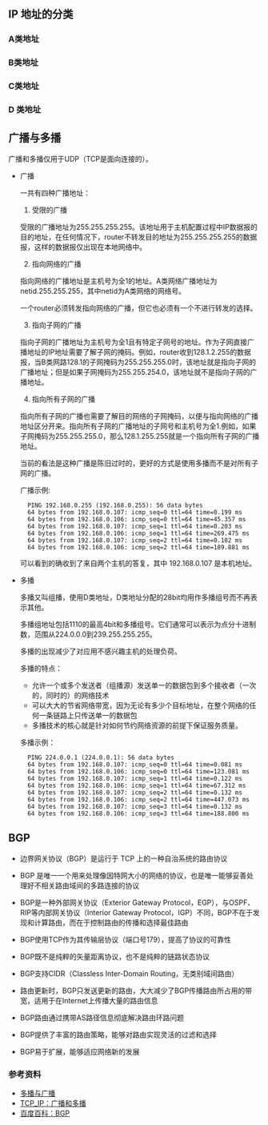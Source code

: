 ## IP 地址的分类

### A类地址

### B类地址

### C类地址

### D 类地址

## 广播与多播

广播和多播仅用于UDP（TCP是面向连接的）。

* 广播

    一共有四种广播地址：
  
    1. 受限的广播
   
     受限的广播地址为255.255.255.255。该地址用于主机配置过程中IP数据报的目的地址，在任何情况下，router不转发目的地址为255.255.255.255的数据报，这样的数据报仅出现在本地网络中。
     
    2. 指向网络的广播
   
     指向网络的广播地址是主机号为全1的地址。A类网络广播地址为netid.255.255.255，其中netid为A类网络的网络号。
    
     一个router必须转发指向网络的广播，但它也必须有一个不进行转发的选择。
    
    3. 指向子网的广播
  
     指向子网的广播地址为主机号为全1且有特定子网号的地址。作为子网直接广播地址的IP地址需要了解子网的掩码。例如，router收到128.1.2.255的数据报，当B类网路128.1的子网掩码为255.255.255.0时，该地址就是指向子网的广播地址；但是如果子网掩码为255.255.254.0，该地址就不是指向子网的广播地址。
    
    4. 指向所有子网的广播
    
     指向所有子网的广播也需要了解目的网络的子网掩码，以便与指向网络的广播地址区分开来。指向所有子网的广播地址的子网号和主机号为全1.例如，如果子网掩码为255.255.255.0，那么128.1.255.255就是一个指向所有子网的广播地址。
    
     当前的看法是这种广播是陈旧过时的，更好的方式是使用多播而不是对所有子网的广播。
  
    广播示例:
  
        PING 192.168.0.255 (192.168.0.255): 56 data bytes
        64 bytes from 192.168.0.107: icmp_seq=0 ttl=64 time=0.199 ms
        64 bytes from 192.168.0.106: icmp_seq=0 ttl=64 time=45.357 ms 
        64 bytes from 192.168.0.107: icmp_seq=1 ttl=64 time=0.203 ms
        64 bytes from 192.168.0.106: icmp_seq=1 ttl=64 time=269.475 ms  
        64 bytes from 192.168.0.107: icmp_seq=2 ttl=64 time=0.102 ms
        64 bytes from 192.168.0.106: icmp_seq=2 ttl=64 time=189.881 ms
       
  可以看到的确收到了来自两个主机的答复，其中 192.168.0.107 是本机地址。

* 多播

    多播又叫组播，使用D类地址，D类地址分配的28bit均用作多播组号而不再表示其他。
    
    多播组地址包括1110的最高4bit和多播组号。它们通常可以表示为点分十进制数，范围从224.0.0.0到239.255.255.255。
    
    多播的出现减少了对应用不感兴趣主机的处理负荷。
    
    多播的特点：
    
    * 允许一个或多个发送者（组播源）发送单一的数据包到多个接收者（一次的，同时的）的网络技术
    * 可以大大的节省网络带宽，因为无论有多少个目标地址，在整个网络的任何一条链路上只传送单一的数据包 
    * 多播技术的核心就是针对如何节约网络资源的前提下保证服务质量。 
    
    
    多播示例：
    
        PING 224.0.0.1 (224.0.0.1): 56 data bytes
        64 bytes from 192.168.0.107: icmp_seq=0 ttl=64 time=0.081 ms
        64 bytes from 192.168.0.106: icmp_seq=0 ttl=64 time=123.081 ms
        64 bytes from 192.168.0.107: icmp_seq=1 ttl=64 time=0.122 ms
        64 bytes from 192.168.0.106: icmp_seq=1 ttl=64 time=67.312 ms
        64 bytes from 192.168.0.107: icmp_seq=2 ttl=64 time=0.132 ms
        64 bytes from 192.168.0.106: icmp_seq=2 ttl=64 time=447.073 ms
        64 bytes from 192.168.0.107: icmp_seq=3 ttl=64 time=0.132 ms
        64 bytes from 192.168.0.106: icmp_seq=3 ttl=64 time=188.800 ms
        
        
## BGP

* 边界网关协议（BGP）是运行于 TCP 上的一种自治系统的路由协议

* BGP 是唯一一个用来处理像因特网大小的网络的协议，也是唯一能够妥善处理好不相关路由域间的多路连接的协议

* BGP是一种外部网关协议（Exterior Gateway Protocol，EGP），与OSPF、RIP等内部网关协议（Interior Gateway Protocol，IGP）不同，BGP不在于发现和计算路由，而在于控制路由的传播和选择最佳路由

* BGP使用TCP作为其传输层协议（端口号179），提高了协议的可靠性

* BGP既不是纯粹的矢量距离协议，也不是纯粹的链路状态协议 

* BGP支持CIDR（Classless Inter-Domain Routing，无类别域间路由）
    
* 路由更新时，BGP只发送更新的路由，大大减少了BGP传播路由所占用的带宽，适用于在Internet上传播大量的路由信息
   
* BGP路由通过携带AS路径信息彻底解决路由环路问题
    
* BGP提供了丰富的路由策略，能够对路由实现灵活的过滤和选择
    
* BGP易于扩展，能够适应网络新的发展


### 参考资料

* [多播与广播](http://www.cnblogs.com/Torres_fans/archive/2011/03/21/1990377.html)
* [TCP_IP：广播和多播](http://blog.sina.com.cn/s/blog_ac9fdc0b0101pw7w.html)
* [百度百科：BGP](http://baike.baidu.com/view/875886.htm?fromtitle=bgp&fromid=91408&type=syn)